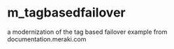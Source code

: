 # m_tagbasedfailover
a modernization of the tag based failover example from documentation.meraki.com
